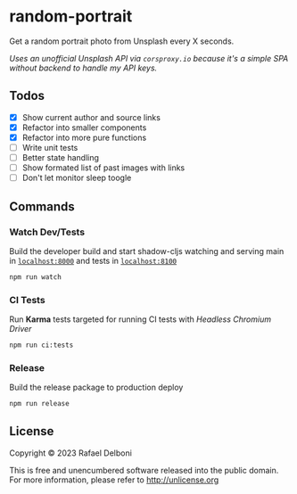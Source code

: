 # random-portrait
Get a random portrait photo from Unsplash every X seconds.

_Uses an unofficial Unsplash API via `corsproxy.io` because it's a simple SPA without backend to handle my API keys._

## Todos
 - [x] Show current author and source links
 - [x] Refactor into smaller components
 - [x] Refactor into more pure functions
 - [ ] Write unit tests
 - [ ] Better state handling
 - [ ] Show formated list of past images with links
 - [ ] Don't let monitor sleep toogle 

## Commands

### Watch Dev/Tests
Build the developer build and start shadow-cljs watching and serving main in [`localhost:8000`](http://localhost:8000) and tests in [`localhost:8100`](http://localhost:8100)
```bash
npm run watch
```

### CI Tests
Run **Karma** tests targeted for running CI tests with *Headless Chromium Driver*
```bash
npm run ci:tests
```

### Release
Build the release package to production deploy
```bash
npm run release
```
## License

Copyright © 2023 Rafael Delboni

This is free and unencumbered software released into the public domain. For more information, please refer to http://unlicense.org
